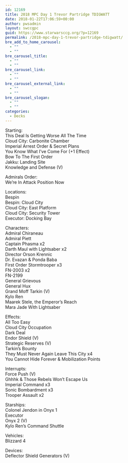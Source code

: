 ```yaml
---
id: 12169
title: 2018 MPC Day 1 Trevor Partridge TDIGWATT
date: 2018-01-22T17:06:59+00:00
author: pwsadmin
layout: swccgpc
guid: https://www.starwarsccg.org/?p=12169
permalink: /2018-mpc-day-1-trevor-partridge-tdigwatt/
bre_add_to_home_carousel:
  - ""
  - ""
bre_carousel_title:
  - ""
  - ""
bre_carousel_link:
  - ""
  - ""
bre_carousel_external_link:
  - ""
  - ""
bre_carousel_slogan:
  - ""
  - ""
categories:
  - Decks
---
```

Starting:  
This Deal Is Getting Worse All The Time  
Cloud City: Carbonite Chamber  
Imperial Arrest Order & Secret Plans  
You Know What I’ve Come For (+1 Effect)  
Bow To The First Order  
Jakku: Landing Site  
Knowledge and Defense (V)

Admirals Order:  
We’re In Attack Position Now

Locations:  
Bespin  
Bespin: Cloud City  
Cloud City: East Platform  
Cloud City: Security Tower  
Executor: Docking Bay

Characters:  
Admiral Chiraneau  
Admiral Piett  
Captain Phasma x2  
Darth Maul with Lightsaber x2  
Director Orson Krennic  
Dr. Evazan & Ponda Baba  
First Order Stormtrooper x3  
FN-2003 x2  
FN-2199  
General Grievous  
General Hux  
Grand Moff Tarkin (V)  
Kylo Ren  
Maarek Stele, the Emperor’s Reach  
Mara Jade With Lightsaber

Effects:  
All Too Easy  
Cloud City Occupation  
Dark Deal  
Endor Shield (V)  
Strategic Reserves (V)  
Tarkin’s Bounty  
They Must Never Again Leave This City x4  
You Cannot Hide Forever & Mobilization Points

Interrupts:  
Force Push (V)  
Ghhhk & Those Rebels Won’t Escape Us  
Imperial Command x3  
Sonic Bombardment x3  
Trooper Assault x2

Starships:  
Colonel Jendon in Onyx 1  
Executor  
Onyx 2 (V)  
Kylo Ren’s Command Shuttle

Vehicles:  
Blizzard 4

Devices:  
Deflector Shield Generators (V)
